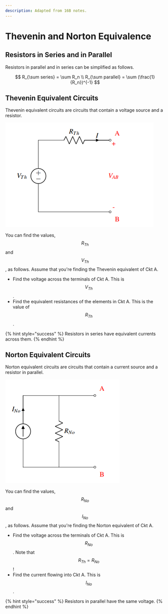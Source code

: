 ```yaml
---
description: Adapted from 16B notes.
---
```


# Thevenin and Norton Equivalence

## Resistors in Series and in Parallel

Resistors in parallel and in series can be simplified as follows.

$$
R_{\sum series} = \sum R_n \\
R_{\sum parallel} = \sum (\frac{1}{R_n})^{-1}
$$

## Thevenin Equivalent Circuits

Thevenin equivalent circuits are circuits that contain a voltage source and a resistor.

![Credit: EECS 16B Note 0B](../.gitbook/assets/image%20%287%29.png)

You can find the values, $$R_{Th}$$ and $$V_{Th}$$, as follows. Assume that you're finding the Thevenin equivalent of Ckt A.

* Find the voltage across the terminals of Ckt A. This is $$V_{Th}$$.
* Find the equivalent resistances of the elements in Ckt A.  This is the value of $$R_{Th}$$.

{% hint style="success" %}
Resistors in series have equivalent currents across them.
{% endhint %}

## Norton Equivalent Circuits

Norton equivalent circuits are circuits that contain a current source and a resistor in parallel. 

![Credit: EECS 16B Note 0B](../.gitbook/assets/image%20%286%29.png)

You can find the values, $$R_{No}$$ and $$I_{No}$$, as follows. Assume that you're finding the Norton equivalent of Ckt A.

* Find the voltage across the terminals of Ckt A. This is $$R_{No}$$. Note that$$R_{Th} = R_{No}$$!
* Find the current flowing into Ckt A. This is $$I_{No}$$.

{% hint style="success" %}
Resistors in parallel have the same voltage.
{% endhint %}

